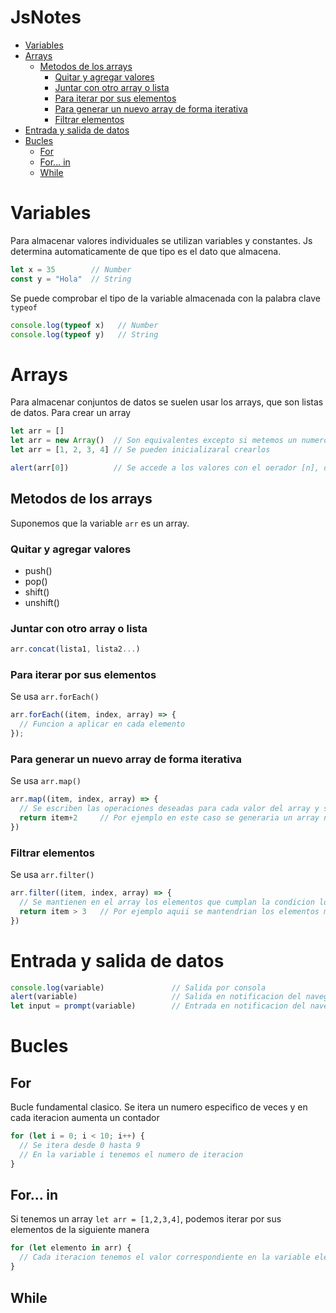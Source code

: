 # JsNotes

- [Variables](#variables)
- [Arrays](#arrays)
  * [Metodos de los arrays](#metodos-de-los-arrays)
    + [Quitar y agregar valores](#quitar-y-agregar-valores)
    + [Juntar con otro array o lista](#juntar-con-otro-array-o-lista)
    + [Para iterar por sus elementos](#para-iterar-por-sus-elementos)
    + [Para generar un nuevo array de forma iterativa](#para-generar-un-nuevo-array-de-forma-iterativa)
    + [Filtrar elementos](#filtrar-elementos)
- [Entrada y salida de datos](#entrada-y-salida-de-datos)
- [Bucles](#bucles)
  * [For](#for)
  * [For... in](#for-in)
  * [While](#while)


# Variables
Para almacenar valores individuales se utilizan variables y constantes. Js determina automaticamente de que tipo es el dato que almacena.
```js
let x = 35        // Number
const y = "Hola"  // String
```

Se puede comprobar el tipo de la variable almacenada con la palabra clave `typeof`
```js
console.log(typeof x)   // Number
console.log(typeof y)   // String
```

# Arrays
Para almacenar conjuntos de datos se suelen usar los arrays, que son listas de datos. Para crear un array
```js
let arr = []
let arr = new Array()  // Son equivalentes excepto si metemos un numero en los parentesis
let arr = [1, 2, 3, 4] // Se pueden inicializaral crearlos

alert(arr[0])          // Se accede a los valores con el oerador [n], donde n es el indice del dato deseado (empezando en 0)
```

## Metodos de los arrays
Suponemos que la variable `arr` es un array.

### Quitar y agregar valores
- push()
- pop()
- shift()
- unshift()

### Juntar con otro array o lista
```js
arr.concat(lista1, lista2...)
```

### Para iterar por sus elementos
Se usa `arr.forEach()`
```js
arr.forEach((item, index, array) => {
  // Funcion a aplicar en cada elemento
});
```

### Para generar un nuevo array de forma iterativa
Se usa `arr.map()`
```js
arr.map((item, index, array) => {
  // Se escriben las operaciones deseadas para cada valor del array y se hace un array nuevo con el valor de retorno
  return item+2     // Por ejemplo en este caso se generaria un array nuevo con los elementos de arr sumados a 2.
})
```

### Filtrar elementos
Se usa `arr.filter()`
```js
arr.filter((item, index, array) => {
  // Se mantienen en el array los elementos que cumplan la condicion logica que se especifique aqui
  return item > 3   // Por ejemplo aquii se mantendrian los elementos mayores que 3
})
```

# Entrada y salida de datos

```js
console.log(variable)               // Salida por consola
alert(variable)                     // Salida en notificacion del navegador
let input = prompt(variable)        // Entrada en notificacion del navegador. Siempre coge el dato como String.
```
# Bucles
## For
Bucle fundamental clasico. Se itera un numero especifico de veces y en cada iteracion aumenta un contador
```js
for (let i = 0; i < 10; i++) {
  // Se itera desde 0 hasta 9
  // En la variable i tenemos el numero de iteracion
}
```

## For... in
Si tenemos un array `let arr = [1,2,3,4]`, podemos iterar por sus elementos de la siguiente manera
```js
for (let elemento in arr) {
  // Cada iteracion tenemos el valor correspondiente en la variable elemento
}
```

## While
